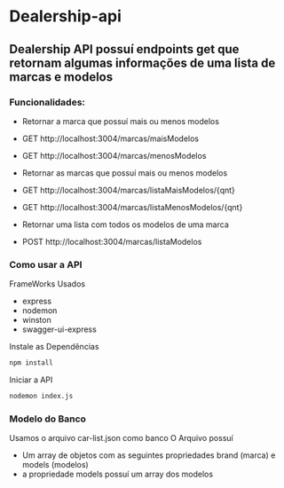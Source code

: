 # Dealership-api

## Dealership API possuí endpoints get que retornam algumas informações de uma lista de marcas e modelos

### Funcionalidades:

- Retornar a marca que possuí mais ou menos modelos<br>
- GET http://localhost:3004/marcas/maisModelos<br>
- GET http://localhost:3004/marcas/menosModelos<br>

- Retornar as marcas que possuí mais ou menos modelos<br>
- GET http://localhost:3004/marcas/listaMaisModelos/{qnt}<br>
- GET http://localhost:3004/marcas/listaMenosModelos/{qnt}<br>

- Retornar uma lista com todos os modelos de uma marca<br>
- POST http://localhost:3004/marcas/listaModelos<br>

### Como usar a API

FrameWorks Usados
- express
- nodemon
- winston
- swagger-ui-express

Instale as Dependências
```bash
npm install
```

Iniciar a API
```bash
nodemon index.js
```

### Modelo do Banco
Usamos o arquivo car-list.json como banco
O Arquivo possuí
- Um array de objetos com as seguintes propriedades brand (marca) e models (modelos)
- a propriedade models possuí um array dos modelos
